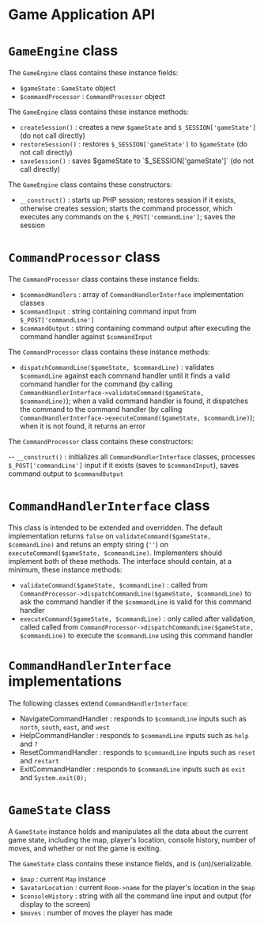 # Game Application API

# `GameEngine` class

The `GameEngine` class contains these instance fields:

- `$gameState` : `GameState` object
- `$commandProcessor` : `CommandProcessor` object


The `GameEngine` class contains these instance methods:

- `createSession()` : creates a new `$gameState` and `$_SESSION['gameState']` (do not call directly)
- `restoreSession()` : restores `$_SESSION['gameState']` to `$gameState` (do not call directly)
- `saveSession()` : saves $gameState to `$_SESSION['gameState']` (do not call directly)

The `GameEngine` class contains these constructors:

- `__construct()` : starts up PHP session; restores session if it exists, otherwise creates session; starts the command processor, which executes any commands on the `$_POST['commandLine']`; saves the session

# `CommandProcessor` class

The `CommandProcessor` class contains these instance fields:

- `$commandHandlers` : array of `CommandHandlerInterface` implementation classes
- `$commandInput` : string containing command input from `$_POST['commandLine']`
- `$commandOutput` : string containing command output after executing the command handler against `$commandInput`

The `CommandProcessor` class contains these instance methods:

- `dispatchCommandLine($gameState, $commandLine)` : validates `$commandLine` against each command handler until it finds a valid command handler for the command (by calling `CommandHandlerInterface->validateCommand($gameState, $commandLine)`); when a valid command handler is found, it dispatches the command to the command handler (by calling `CommandHandlerInterface->executeCommand($gameState, $commandLine)`); when it is not found, it returns an error

The `CommandProcessor` class contains these constructors:

-- `__construct()` : initializes all `CommandHandlerInterface` classes, processes `$_POST['commandLine']` input if it exists (saves to `$commandInput`), saves command output to `$commandOutput`

# `CommandHandlerInterface` class

This class is intended to be extended and overridden. The default implementation returns `false` on `validateCommand($gameState, $commandLine)` and retuns an empty string (`''`) on `executeCommand($gameState, $commandLine)`. Implementers should implement both of these methods. The interface should contain, at a minimum, these instance methods:

- `validateCommand($gameState, $commandLine)` : called from `CommandProcessor->dispatchCommandLine($gameState, $commandLine)` to ask the command handler if the `$commandLine` is valid for this command handler
- `executeCommand($gameState, $commandLine)` : only called after validation, called called from `CommandProcessor->dispatchCommandLine($gameState, $commandLine)` to execute the `$commandLine` using this command handler

# `CommandHandlerInterface` implementations

The following classes extend `CommandHandlerInterface`:

- NavigateCommandHandler : responds to `$commandLine` inputs such as `north`, `south`, `east`, and `west`
- HelpCommandHandler : responds to `$commandLine` inputs such as `help` and `?`
- ResetCommandHandler : responds to `$commandLine` inputs such as `reset` and `restart`
- ExitCommandHandler : responds to `$commandLine` inputs such as `exit` and `System.exit(0);`

# `GameState` class

A `GameState` instance holds and manipulates all the data about the current game state, including the map, player's location, console history, number of moves, and whether or not the game is exiting.

The `GameState` class contains these instance fields, and is (un)/serializable.

- `$map` : current `Map` instance
- `$avatarLocation` : current `Room->name` for the player's location in the `$map`
- `$consoleHistory` : string with all the command line input and output (for display to the screen)
- `$moves` : number of moves the player has made

